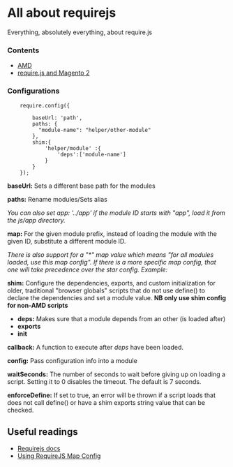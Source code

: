 # All about requirejs
Everything, absolutely everything, about require.js

### Contents

* [AMD](doc/AMD.md)
* [require.js and Magento 2](doc/MAGE2.md)

### Configurations

        require.config({
                     
            baseUrl: 'path',            
            paths: {
              "module-name": "helper/other-module"
            },
            shim:{
                'helper/module' :{
                    'deps':['module-name']
                }
            }    
        });


**baseUrl:** Sets a different base path for the modules

**paths:** Rename modules/Sets alias 

_You can also set app: '../app' if the module ID starts with "app", load it from the js/app directory._

**map:** For the given module prefix, instead of loading the module with the given ID, substitute a different module ID.

_There is also support for a "*" map value which means "for all modules loaded, use this map config". If there is a more specific map config, that one will take precedence over the star config. Example:_

**shim:** Configure the dependencies, exports, and custom initialization for older, traditional "browser globals" scripts that do not use define() to declare the dependencies and set a module value. **NB only use shim config for non-AMD scripts**

* **deps:** Makes sure that a module depends from an other (is loaded after)
* **exports**
* **init**

**callback:** A function to execute after _deps_ have been loaded.

**config:** Pass configuration info into a module

**waitSeconds:** The number of seconds to wait before giving up on loading a script. Setting it to 0 disables the timeout. The default is 7 seconds.

**enforceDefine:** If set to true, an error will be thrown if a script loads that does not call define() or have a shim exports string value that can be checked.

## Useful readings

* [Requirejs docs](http://requirejs.org/docs/api.html)
* [Using RequireJS Map Config](https://www.safaribooksonline.com/blog/2013/10/04/using-requirejs-map-config/)








